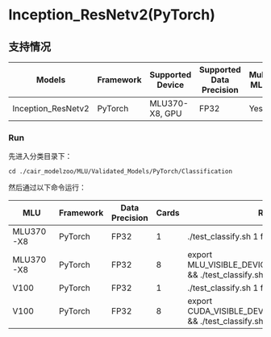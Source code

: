 # Inception_ResNetv2(PyTorch)
## 支持情况

Models  | Framework  | Supported Device  | Supported Data Precision  | Multi-MLUs  | Multi-Nodes
----- | ----- | ----- | ----- | ----- | ----- |
Inception_ResNetv2  | PyTorch  | MLU370-X8, GPU  | FP32  | Yes  | Not Tested
 
### Run
先进入分类目录下：
 
```
cd ./cair_modelzoo/MLU/Validated_Models/PyTorch/Classification
```
 
然后通过以下命令运行：
 
MLU  | Framework  |  Data Precision  | Cards  | Run
----- | ----- | ----- | ----- | ----- | 
MLU370-X8  | PyTorch  | FP32  | 1  | ./test_classify.sh 1 fp32-mlu
MLU370-X8  | PyTorch  | FP32  | 8  | export MLU_VISIBLE_DEVICES=0,1,2,3,4,5,6,7 && ./test_classify.sh 1 fp32-mlu-ddp
V100  | PyTorch  | FP32  | 1  | ./test_classify.sh 1 fp32-gpu
V100  | PyTorch  | FP32  | 8  | export CUDA_VISIBLE_DEVICES=0,1,2,3,4,5,6,7 && ./test_classify.sh 1 fp32-gpu-ddp
